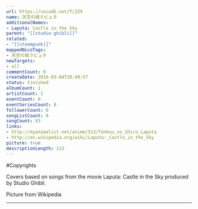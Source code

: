 ```yaml
---
url: https://vocadb.net/T/229
name: 天空の城ラピュタ
additionalNames: 
- Laputa: Castle in the Sky
parent: "[[studio-ghibli]]"
related:
- "[[steampunk]]"
mappedNicoTags:
- 天空の城ラピュタ
newTargets:
- all
commentCount: 0
createDate: 2016-03-04T20:49:57
status: Finished
albumCount: 1
artistCount: 1
eventCount: 0
eventSeriesCount: 0
followerCount: 0
songListCount: 0
songCount: 83
links: 
- http://myanimelist.net/anime/513/Tenkuu_no_Shiro_Laputa
- http://en.wikipedia.org/wiki/Laputa:_Castle_in_the_Sky
picture: true
descriptionLength: 113
---
```


#Copyrights

Covers based on songs from the movie Laputa: Castle in the Sky produced by Studio Ghibli.

Picture from Wikipedia

---


